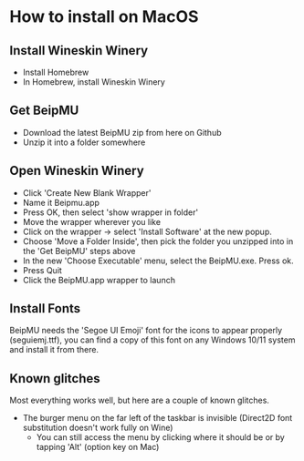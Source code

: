 # How to install on MacOS

## Install Wineskin Winery
* Install Homebrew
* In Homebrew, install Wineskin Winery

## Get BeipMU
* Download the latest BeipMU zip from here on Github
* Unzip it into a folder somewhere
  
## Open Wineskin Winery
* Click 'Create New Blank Wrapper'
* Name it Beipmu.app
* Press OK, then select 'show wrapper in folder'
* Move the wrapper wherever you like
* Click on the wrapper -> select 'Install Software' at the new popup.
* Choose 'Move a Folder Inside', then pick the folder you unzipped into in the 'Get BeipMU' steps above
* In the new 'Choose Executable' menu, select the BeipMU.exe. Press ok.
* Press Quit
* Click the BeipMU.app wrapper to launch

## Install Fonts

BeipMU needs the 'Segoe UI Emoji' font for the icons to appear properly (seguiemj.ttf), you can find a copy of this font on any Windows 10/11 system and install it from there.

## Known glitches

Most everything works well, but here are a couple of known glitches.

* The burger menu on the far left of the taskbar is invisible (Direct2D font substitution doesn't work fully on Wine)
  * You can still access the menu by clicking where it should be or by tapping 'Alt' (option key on Mac)
